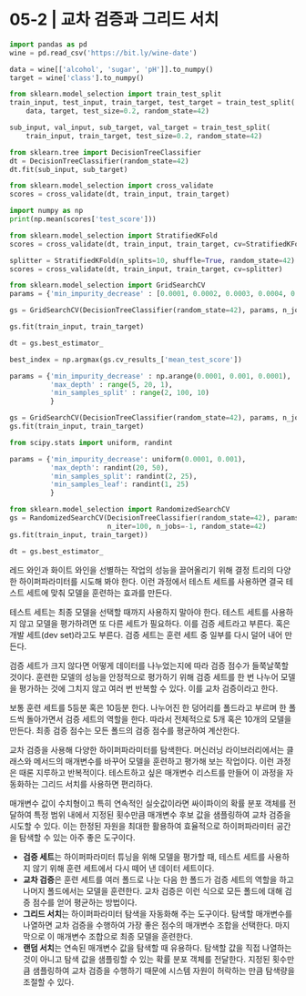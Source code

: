 # 05-2 | 교차 검증과 그리드 서치

```python
import pandas as pd
wine = pd.read_csv('https://bit.ly/wine-date')

data = wine[['alcohol', 'sugar', 'pH']].to_numpy()
target = wine['class'].to_numpy()

from sklearn.model_selection import train_test_split
train_input, test_input, train_target, test_target = train_test_split(
    data, target, test_size=0.2, random_state=42)

sub_input, val_input, sub_target, val_target = train_test_split(
    train_input, train_target, test_size=0.2, random_state=42)

from sklearn.tree import DecisionTreeClassifier
dt = DecisionTreeClassifier(random_state=42)
dt.fit(sub_input, sub_target)

from sklearn.model_selection import cross_validate
scores = cross_validate(dt, train_input, train_target)

import numpy as np
print(np.mean(scores['test_score']))

from sklearn.model_selection import StratifiedKFold
scores = cross_validate(dt, train_input, train_target, cv=StratifiedKFold())

splitter = StratifiedKFold(n_splits=10, shuffle=True, random_state=42)
scores = cross_validate(dt, train_input, train_target, cv=splitter)

from sklearn.model_selection import GridSearchCV
params = {'min_impurity_decrease' : [0.0001, 0.0002, 0.0003, 0.0004, 0.0005]}

gs = GridSearchCV(DecisionTreeClassifier(random_state=42), params, n_jobs=-1)

gs.fit(train_input, train_target)

dt = gs.best_estimator_

best_index = np.argmax(gs.cv_results_['mean_test_score'])

params = {'min_impurity_decrease' : np.arange(0.0001, 0.001, 0.0001),
          'max_depth' : range(5, 20, 1),
          'min_samples_split' : range(2, 100, 10)
          }

gs = GridSearchCV(DecisionTreeClassifier(random_state=42), params, n_jobs=-1)
gs.fit(train_input, train_target)

from scipy.stats import uniform, randint

params = {'min_impurity_decrease': uniform(0.0001, 0.001),
          'max_depth': randint(20, 50),
          'min_samples_split': randint(2, 25),
          'min_samples_leaf': randint(1, 25)
          }

from sklearn.model_selection import RandomizedSearchCV
gs = RandomizedSearchCV(DecisionTreeClassifier(random_state=42), params,
                        n_iter=100, n_jobs=-1, random_state=42)
gs.fit(train_input, train_target))

dt = gs.best_estimator_
```

레드 와인과 화이트 와인을 선별하는 작업의 성능을 끌어올리기 위해 결정 트리의 다양한 하이퍼파라미터를 시도해 봐야 한다. 이런 과정에서 테스트 세트를 사용하면 결국 테스트 세트에 맞춰 모델을 훈련하는 효과를 만든다.

테스트 세트는 최종 모델을 선택할 때까지 사용하지 말아야 한다. 테스트 세트를 사용하지 않고 모델을 평가하려면 또 다른 세트가 필요하다. 이를 검증 세트라고 부른다. 혹은 개발 세트(dev set)라고도 부른다. 검증 세트는 훈련 세트 중 일부를 다시 덜어 내어 만든다.

검증 세트가 크지 않다면 어떻게 데이터를 나누었는지에 따라 검증 점수가 들쭉날쭉할 것이다. 훈련한 모델의 성능을 안정적으로 평가하기 위해 검증 세트를 한 번 나누어 모델을 평가하는 것에 그치지 않고 여러 번 반복할 수 있다. 이를 교차 검증이라고 한다.

보통 훈련 세트를 5등분 혹은 10등분 한다. 나누어진 한 덩어리를 폴드라고 부르며 한 폴드씩 돌아가면서 검증 세트의 역할을 한다. 따라서 전체적으로 5개 혹은 10개의 모델을 만든다. 최종 검증 점수는 모든 폴드의 검증 점수를 평균하여 계산한다.

교차 검증을 사용해 다양한 하이퍼파라미터를 탐색한다. 머신러닝 라이브러리에서는 클래스와 메서드의 매개변수를 바꾸어 모델을 훈련하고 평가해 보는 작업이다. 이런 과정은 때론 지루하고 반복적이다. 테스트하고 싶은 매개변수 리스트를 만들어 이 과정을 자동화하는 그리드 서치를 사용하면 편리하다.

매개변수 값이 수치형이고 특히 연속적인 실숫값이라면 싸이파이의 확률 분포 객체를 전달하여 특정 범위 내에서 지정된 횟수만큼 매개변수 후보 값을 샘플링하여 교차 검증을 시도할 수 있다. 이는 한정된 자원을 최대한 활용하여 효율적으로 하이퍼파라미터 공간을 탐색할 수 있는 아주 좋은 도구이다.

- **검증 세트**는 하이퍼파라미터 튜닝을 위해 모델을 평가할 때, 테스트 세트를 사용하지 않기 위해 훈련 세트에서 다시 떼어 낸 데이터 세트이다.
- **교차 검증**은 훈련 세트를 여러 폴드로 나눈 다음 한 폴드가 검증 세트의 역할을 하고 나머지 폴드에서는 모델을 훈련한다. 교차 검증은 이런 식으로 모든 폴드에 대해 검증 점수를 얻어 평균하는 방법이다.
- **그리드 서치**는 하이퍼파라미터 탐색을 자동화해 주는 도구이다. 탐색할 매개변수를 나열하면 교차 검증을 수행하여 가장 좋은 점수의 매개변수 조합을 선택한다. 마지막으로 이 매개변수 조합으로 최종 모델을 훈련한다.
- **랜덤 서치**는 연속된 매개변수 값을 탐색할 때 유용하다. 탐색할 값을 직접 나열하는 것이 아니고 탐색 값을 샘플링할 수 있는 확률 분포 객체를 전달한다. 지정된 횟수만큼 샘플링하여 교차 검증을 수행하기 때문에 시스템 자원이 허락하는 만큼 탐색량을 조절할 수 있다.